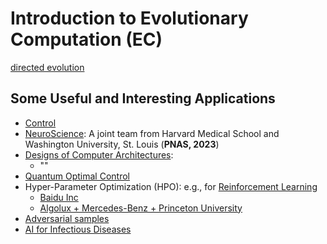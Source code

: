 # Introduction to Evolutionary Computation (EC)

[directed evolution](https://iopscience.iop.org/article/10.1088/2632-2153/accacd)

## Some Useful and Interesting Applications

* [Control](https://evotorch.ai/)
* [NeuroScience](https://www.pnas.org/doi/abs/10.1073/pnas.2213034120): A joint team from Harvard Medical School and Washington University, St. Louis (**PNAS, 2023**)
* [Designs of Computer Architectures](https://dl.acm.org/doi/10.1145/3579371.3589049):
  * ""
* [Quantum Optimal Control](https://www.sciencedirect.com/science/article/pii/S0010465523001273)
* Hyper-Parameter Optimization (HPO): e.g., for [Reinforcement Learning](https://openreview.net/forum?id=0Vm8Ghcxmp)
  * [Baidu Inc](https://assets.researchsquare.com/files/rs-2408527/v1_covered.pdf?c=1673942367)
  * [Algolux + Mercedes-Benz + Princeton University](https://openaccess.thecvf.com/content/CVPR2023/papers/Goudreault_LiDAR-in-the-Loop_Hyperparameter_Optimization_CVPR_2023_paper.pdf) 
* [Adversarial samples](https://dl.acm.org/doi/10.1145/3134599)
* [AI for Infectious Diseases](https://www.science.org/doi/full/10.1126/science.adh1114)
